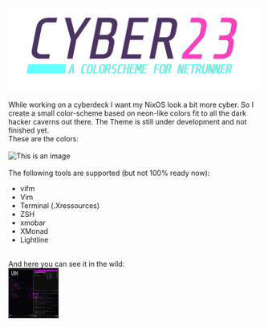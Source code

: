 ![This is an image](https://github.com/nerdbude/Cyber23/blob/main/images/cyber23.png)

While working on a cyberdeck I want my NixOS look a bit more cyber. So I create a small color-scheme based on neon-like colors fit to all the dark hacker caverns out there. The Theme is still under development and not finished yet. 
<br>
These are the colors:<br>
<br>
![This is an image](https://www.nerdbude.com/images/cyber23.png)
<br><br>
The following tools are supported (but not 100% ready now):<br>
- vifm
- Vim
- Terminal (.Xressources)
- ZSH
- xmobar
- XMonad
- Lightline
<br>
And here you can see it in the wild:
<br>
<img src="https://github.com/nerdbude/Cyber23/blob/main/images/cyber23_screenshot.png" width="100" height="100" />


